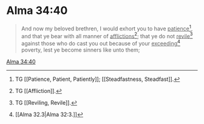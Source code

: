 # Alma 34:40

> And now my beloved brethren, I would exhort you to have <u>patience</u>[^a], and that ye bear with all manner of <u>afflictions</u>[^b]; that ye do not <u>revile</u>[^c] against those who do cast you out because of your <u>exceeding</u>[^d] poverty, lest ye become sinners like unto them;

[Alma 34:40](https://www.churchofjesuschrist.org/study/scriptures/bofm/alma/34?lang=eng&id=p40#p40)


[^a]: TG [[Patience, Patient, Patiently]]; [[Steadfastness, Steadfast]].
[^b]: TG [[Affliction]].
[^c]: TG [[Reviling, Revile]].
[^d]: [[Alma 32.3|Alma 32:3.]]
